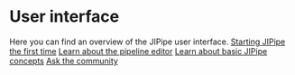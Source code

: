 # User interface

<section-starting-page>
<title>
User interface
</title>
<description>
Here you can find an overview of the JIPipe user interface.
</description>
<spotlight>
<a href="Getting-started.md" type="start" summary="Begin here to learn about the 'Getting started' page that is shown when you start JIPipe the first time.">Starting JIPipe the first time</a>
<a href="Pipeline-editor.topic" type="creative" summary="Alternatively, you can directly jump to the pipeline editor documentation.">Learn about the pipeline editor</a>
</spotlight>
<primary>
<title>
Useful reads
</title>
<a href="Concepts.topic" summary="We highly recommend to read through some basic concepts behind JIPipe">Learn about basic JIPipe concepts</a>
</primary>
<secondary>
<title>
Need more help?
</title>
<a href="https://forum.image.sc/" summary="Stay in contact with the developers and other JIPipe users">Ask the community</a>
</secondary>
</section-starting-page>